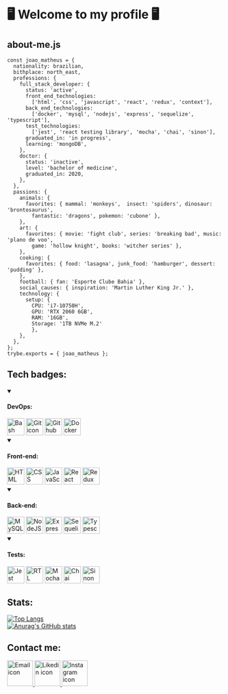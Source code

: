 # 🖥️ Welcome to my profile 🖥️
## about-me.js
```
const joao_matheus = {
  nationality: brazilian,
  bithplace: north_east,
  professions: {
    full_stack_developer: {
      status: 'active',
      front_end_technologies: 
        ['html', 'css', 'javascript', 'react', 'redux', 'context'],
      back_end_technologies: 
        ['docker', 'mysql', 'nodejs', 'express', 'sequelize', 'typescript'],
      test_technologies: 
        ['jest', 'react testing library', 'mocha', 'chai', 'sinon'],
      graduated_in: 'in progress',
      learning: 'mongoDB',
    },
    doctor: {
      status: 'inactive',
      level: 'bachelor of medicine',
      graduated_in: 2020,
    },
  }, 
  passions: {
    animals: { 
      favorites: { mammal: 'monkeys',  insect: 'spiders', dinosaur: 'brontosaurus', 
        fantastic: 'dragons', pokemon: 'cubone' }, 
    },
    art: {
      favorites: { movie: 'fight club', series: 'breaking bad', music: 'plano de voo', 
        game: 'hollow knight', books: 'witcher series' },    
    },
    cooking: {
      favorites: { food: 'lasagna', junk_food: 'hamburger', dessert: 'pudding' },
    },
    football: { fan: 'Esporte Clube Bahia' },
    social_causes: { inspiration: 'Martin Luther King Jr.' },
    technology: {
      setup: { 
        CPU: 'i7-10750H',
        GPU: 'RTX 2060 6GB',
        RAM: '16GB',
        Storage: '1TB NVMe M.2'
        },
    },
  },
};
trybe.exports = { joao_matheus };
```
## Tech badges:
<div>
  
<details open>
<summary><h4>DevOps:</h4></summary>
<img src="https://cdn.jsdelivr.net/gh/devicons/devicon/icons/bash/bash-original.svg" height=40 alt="Bash icon"/>
<img src="https://cdn.jsdelivr.net/gh/devicons/devicon/icons/git/git-original.svg" height=40 alt="Git icon"/>
<img src="https://cdn.jsdelivr.net/gh/devicons/devicon/icons/github/github-original.svg" height=40 alt="Github icon"/>
<img src="https://cdn.jsdelivr.net/gh/devicons/devicon/icons/docker/docker-original.svg" height=40 alt="Docker icon"/>
</details>
 
<details open>
<summary><h4>Front-end:</h4></summary>
<img src="https://cdn.jsdelivr.net/gh/devicons/devicon/icons/html5/html5-original.svg" height=40 alt="HTML icon"/>
<img src="https://cdn.jsdelivr.net/gh/devicons/devicon/icons/css3/css3-original.svg" height=40 alt="CSS icon"/>
<img src="https://cdn.jsdelivr.net/gh/devicons/devicon/icons/javascript/javascript-original.svg" height=40 alt="JavaScript icon"/>
<img src="https://cdn.jsdelivr.net/gh/devicons/devicon/icons/react/react-original.svg" height=40 alt="React icon"/>
<img src="https://cdn.jsdelivr.net/gh/devicons/devicon/icons/redux/redux-original.svg" height=40 alt="Redux icon"/>
</details>

<details open>
<summary><h4>Back-end:</h4></summary>
<img src="https://cdn.jsdelivr.net/gh/devicons/devicon/icons/mysql/mysql-original.svg" height=40 alt="MySQL icon"/>
<img src="https://cdn.jsdelivr.net/gh/devicons/devicon/icons/nodejs/nodejs-original.svg" height=40 alt="NodeJS icon"/>
<img src="https://cdn.jsdelivr.net/gh/devicons/devicon/icons/express/express-original.svg" height=40 alt="Express icon"/>
<img src="https://cdn.jsdelivr.net/gh/devicons/devicon/icons/sequelize/sequelize-original.svg" height=40 alt="Sequelize icon"/>
<img src="https://cdn.jsdelivr.net/gh/devicons/devicon/icons/typescript/typescript-original.svg" height=40 alt="Typescript icon"/>
</details>
  
<details open>
<summary><h4>Tests:</h4></summary>
<img src="https://cdn.jsdelivr.net/gh/devicons/devicon/icons/jest/jest-plain.svg" height=40 alt="Jest icon"/>
<img src="https://testing-library.com/img/octopus-64x64.png" height=40 alt="RTL icon"/>
<img src="https://cdn.jsdelivr.net/gh/devicons/devicon/icons/mocha/mocha-plain.svg" height=40 alt="Mocha icon"/>
<img src="https://camo.githubusercontent.com/7ecbd4531436e4f20c1dba52a4fd4ac367cfcc20a2f62cfe7a10f32da306afc6/687474703a2f2f636861696a732e636f6d2f696d672f636861692d6c6f676f2e706e67" height=40 alt="Chai icon"/>
<img src="https://sinonjs.org/assets/images/logo.png" height=40 alt="Sinon icon"/>
</details>

</div>

## Stats: 
[![Top Langs](https://github-readme-stats.vercel.app/api/top-langs/?username=joao-matheus-franca&theme=slateorange&layout=compact&card_width=450)](https://github.com/anuraghazra/github-readme-stats)
</br>
[![Anurag's GitHub stats](https://github-readme-stats.vercel.app/api?username=joao-matheus-franca&show_icons=true&count_private=true&theme=slateorange&card_width=450)](https://github.com/anuraghazra/github-readme-stats)

## Contact me:
<a href="mailto:matheussfranca@live.com"> <img src="https://cdn-icons-png.flaticon.com/512/3686/3686989.png" height=60 alt="Email icon"/> </a> 
<a href="https://www.linkedin.com/in/joaomatheussilvafranca/"> <img src="https://cdn-icons-png.flaticon.com/512/145/145807.png" height=60 alt="Likedin icon"/> </a>
<a href="https://www.instagram.com/potato_joao_matheus/?hl=pt-br"> <img src="https://cdn-icons-png.flaticon.com/512/3955/3955024.png" height=60 alt="Instagram icon"/> </a>
          



